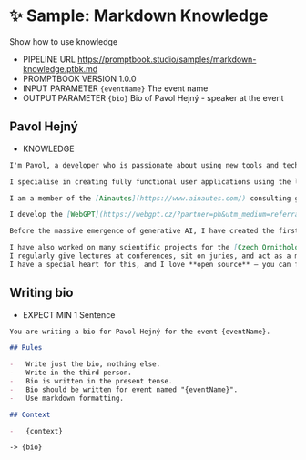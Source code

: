 # ✨ Sample: Markdown Knowledge

Show how to use knowledge

-   PIPELINE URL https://promptbook.studio/samples/markdown-knowledge.ptbk.md
-   PROMPTBOOK VERSION 1.0.0
-   INPUT  PARAMETER `{eventName}` The event name
-   OUTPUT PARAMETER `{bio}` Bio of Pavol Hejný - speaker at the event

## Pavol Hejný

-   KNOWLEDGE

```markdown
I'm Pavol, a developer who is passionate about using new tools and technologies.

I specialise in creating fully functional user applications using the latest artificial intelligence models.

I am a member of the [Ainautes](https://www.ainautes.com/) consulting group, which supports with the deployment of generative AI around the world.

I develop the [WebGPT](https://webgpt.cz/?partner=ph&utm_medium=referral&utm_source=personal%E2%80%93page&utm_content=pavolhejny.com&utm_campaign=partner%E2%80%93ph) web page generation service.

Before the massive emergence of generative AI, I have created the first Czech virtual whiteboard, [Collboard](https://collboard.com/), and electronic textbooks, [H-edu](https://h-edu.cz/), which were used by tens of thousands of children.

I have also worked on many scientific projects for the [Czech Ornithological Society](https://www.birdlife.cz/en/).
I regularly give lectures at conferences, sit on juries, and act as a mentor in many Czech and international competitions.
I have a special heart for this, and I love **open source** – you can find many of my things on my GitHub.
```

## Writing bio

-   EXPECT MIN 1 Sentence

```markdown
You are writing a bio for Pavol Hejný for the event {eventName}.

## Rules

-   Write just the bio, nothing else.
-   Write in the third person.
-   Bio is written in the present tense.
-   Bio should be written for event named "{eventName}".
-   Use markdown formatting.

## Context

-   {context}
```

`-> {bio}`
